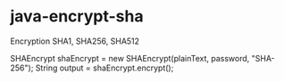 # java-encrypt-sha
Encryption SHA1, SHA256, SHA512

SHAEncrypt shaEncrypt = new SHAEncrypt(plainText, password, "SHA-256");
String output = shaEncrypt.encrypt();

